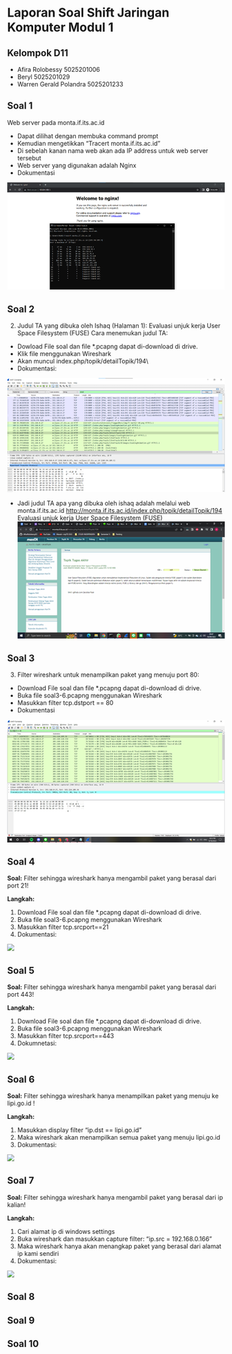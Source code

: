 # Laporan Soal Shift Jaringan Komputer Modul 1

## Kelompok D11

- Afira Rolobessy         5025201006
- Beryl                   5025201029
- Warren Gerald Polandra  5025201233

## Soal 1
Web server pada monta.if.its.ac.id
-	Dapat dilihat dengan membuka command prompt
-	Kemudian mengetikkan “Tracert monta.if.its.ac.id”
-	Di sebelah kanan nama web akan ada IP address untuk web server tersebut
-	Web server yang digunakan adalah Nginx
-	Dokumentasi

![](https://github.com/AfiraRolobessy03/gambar-modul-1-jarkom/blob/main/image.png)


## Soal 2
2.	Judul TA yang dibuka oleh Ishaq (Halaman 1):  Evaluasi unjuk kerja User Space Filesystem (FUSE)
Cara menemukan judul TA:
-	Dowload File soal dan file *.pcapng dapat di-download di drive.
-	Klik file menggunakan Wireshark
-	Akan muncul index.php/topik/detailTopik/194\
-	Dokumentasi:

![](https://github.com/AfiraRolobessy03/gambar-modul-1-jarkom/blob/main/2.png)
-	Jadi judul TA apa yang dibuka oleh ishaq adalah melalui web monta.if.its.ac.id http://monta.if.its.ac.id/index.php/topik/detailTopik/194 Evaluasi unjuk kerja User Space Filesystem (FUSE)
![](https://github.com/AfiraRolobessy03/gambar-modul-1-jarkom/blob/main/3.png)

## Soal 3
3.	Filter wireshark untuk menampilkan paket yang menuju port 80:
-	Download File soal dan file *.pcapng dapat di-download di drive.
-	Buka file soal3-6.pcapng menggunakan Wireshark
-	Masukkan filter tcp.dstport == 80
-	Dokumentasi

![](https://github.com/AfiraRolobessy03/gambar-modul-1-jarkom/blob/main/4.png)

## Soal 4
**Soal:**
Filter sehingga wireshark hanya mengambil paket yang berasal dari port 21!

**Langkah:**
1. Download File soal dan file *.pcapng dapat di-download di drive.
2. Buka file soal3-6.pcapng menggunakan Wireshark
3. Masukkan filter tcp.srcport==21
4. Dokumentasi:

![](https://cdn.discordapp.com/attachments/1023246973551255652/1023247271753695243/unknown.png)

## Soal 5
**Soal:**
Filter sehingga wireshark hanya mengambil paket yang berasal dari port 443!

**Langkah:**
1. Download File soal dan file *.pcapng dapat di-download di drive.
2. Buka file soal3-6.pcapng menggunakan Wireshark
3. Masukkan filter tcp.srcport==443
4. Dokumnetasi:

![](https://cdn.discordapp.com/attachments/1023246973551255652/1023247546983911485/unknown.png)

## Soal 6
**Soal:**
Filter sehingga wireshark hanya menampilkan paket yang menuju ke lipi.go.id !

**Langkah:**
1. Masukkan display filter “ip.dst == lipi.go.id”
2. Maka wireshark akan menampilkan semua paket yang menuju lipi.go.id
3. Dokumentasi:

![](https://cdn.discordapp.com/attachments/1023246973551255652/1023247715913695262/unknown.png)


## Soal 7
**Soal:**
Filter sehingga wireshark hanya mengambil paket yang berasal dari ip kalian!

**Langkah:**
1. Cari alamat ip di windows settings
2. Buka wireshark dan masukkan capture filter: “ip.src = 192.168.0.166”
3. Maka wireshark hanya akan menangkap paket yang berasal dari alamat ip kami sendiri
4. Dokumentasi:

![](https://cdn.discordapp.com/attachments/1023246973551255652/1023248269868028044/unknown.png)


## Soal 8

## Soal 9

## Soal 10

